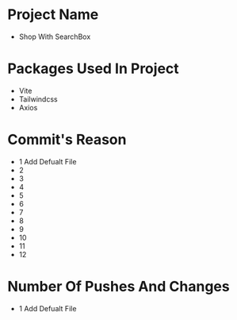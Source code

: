 # Project Name

- Shop With SearchBox

# Packages Used In Project

- Vite
- Tailwindcss
- Axios

# Commit's Reason

- 1 Add Defualt File
- 2
- 3
- 4
- 5
- 6
- 7
- 8
- 9
- 10
- 11
- 12

# Number Of Pushes And Changes

- 1 Add Defualt File
